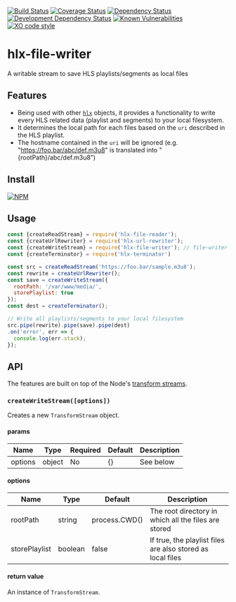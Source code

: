 [![Build Status](https://travis-ci.org/hlxjs/hlx-file-writer.svg?branch=master)](https://travis-ci.org/hlxjs/hlx-file-writer)
[![Coverage Status](https://coveralls.io/repos/github/hlxjs/hlx-file-writer/badge.svg?branch=master)](https://coveralls.io/github/hlxjs/hlx-file-writer?branch=master)
[![Dependency Status](https://david-dm.org/hlxjs/hlx-file-writer.svg)](https://david-dm.org/hlxjs/hlx-file-writer)
[![Development Dependency Status](https://david-dm.org/hlxjs/hlx-file-writer/dev-status.svg)](https://david-dm.org/hlxjs/hlx-file-writer#info=devDependencies)
[![Known Vulnerabilities](https://snyk.io/test/github/hlxjs/hlx-file-writer/badge.svg)](https://snyk.io/test/github/hlxjs/hlx-file-writer)
[![XO code style](https://img.shields.io/badge/code_style-XO-5ed9c7.svg)](https://github.com/sindresorhus/xo)

# hlx-file-writer
A writable stream to save HLS playlists/segments as local files

## Features
* Being used with other [`hlx`](https://github.com/hlxjs) objects, it provides a functionality to write every HLS related data (playlist and segments) to your local filesystem.
* It determines the local path for each files based on the `uri` described in the HLS playlist.
* The hostname contained in the `uri` will be ignored (e.g. "https://foo.bar/abc/def.m3u8" is translated into "{rootPath}/abc/def.m3u8")

## Install
[![NPM](https://nodei.co/npm/hlx-file-writer.png?mini=true)](https://nodei.co/npm/hlx-file-writer/)

## Usage

```js
const {createReadStream} = require('hlx-file-reader');
const {createUrlRewriter} = require('hlx-url-rewriter');
const {createWriteStream} = require('hlx-file-writer'); // file-writer
const {createTerminator} = require('hlx-terminator')

const src = createReadStream('https://foo.bar/sample.m3u8');
const rewrite = createUrlRewriter();
const save = createWriteStream({
  rootPath: '/var/www/media/',
  storePlaylist: true
});
const dest = createTerminator();

// Write all playlists/segments to your local filesystem
src.pipe(rewrite).pipe(save).pipe(dest)
.on('error', err => {
  console.log(err.stack);
});
```
## API
The features are built on top of the Node's [transform streams](https://nodejs.org/api/stream.html#stream_class_stream_transform).

### `createWriteStream([options])`
Creates a new `TransformStream` object.

#### params
| Name    | Type   | Required | Default | Description   |
| ------- | ------ | -------- | ------- | ------------- |
| options | object | No       | {}      | See below     |

#### options
| Name        | Type   | Default | Description                       |
| ----------- | ------ | ------- | --------------------------------- |
| rootPath | string | process.CWD()     | The root directory in which all the files are stored |
| storePlaylist | boolean | false   | If true, the playlist files are also stored as local files |

#### return value
An instance of `TransformStream`.
